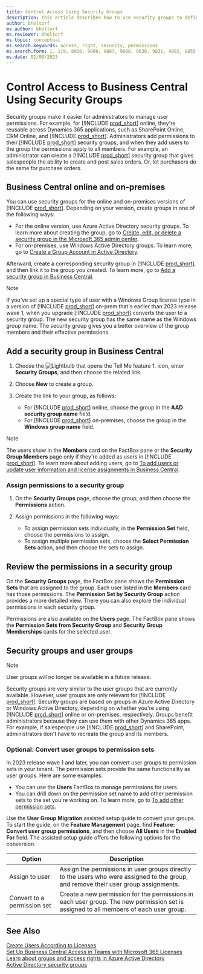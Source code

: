 ```yaml
---
title: Control Access Using Security Groups
description: This article describes how to use security groups to define user permissions.
author: bholtorf
ms.author: bholtorf
ms.reviewer: bholtorf
ms.topic: conceptual
ms.search.keywords: access, right, security, permissions
ms.search.form: 1, 119, 8930, 9800, 9807, 9808, 9830, 9831, 9802, 9855, 9862
ms.date: 02/08/2023
---
```


# Control Access to Business Central Using Security Groups

Security groups make it easier for administrators to manage user permissions. For example, for [!INCLUDE [prod_short](includes/prod_short.md)] online, they're reusable across Dynamics 365 applications, such as SharePoint Online, CRM Online, and [!INCLUDE [prod_short](includes/prod_short.md)]. Administrators add permissions to their [!INCLUDE [prod_short](includes/prod_short.md)] security groups, and when they add users to the group the permissions apply to all members. For example, an administrator can create a [!INCLUDE [prod_short](includes/prod_short.md)] security group that gives salespeople the ability to create and post sales orders. Or, let purchasers do the same for purchase orders.

## Business Central online and on-premises

You can use security groups for the online and on-premises versions of [!INCLUDE [prod_short](includes/prod_short.md)]. Depending on your version, create groups in one of the following ways:

* For the online version, use Azure Active Directory security groups. To learn more about creating the group, go to [Create, edit, or delete a security group in the Microsoft 365 admin center](/microsoft-365/admin/email/create-edit-or-delete-a-security-group).
* For on-premises, use Windows Active Directory groups. To learn more, go to [Create a Group Account in Active Directory](/windows/security/operating-system-security/network-security/windows-firewall/create-a-group-account-in-active-directory).

Afterward, create a corresponding security group in [!INCLUDE [prod_short](includes/prod_short.md)], and then link it to the group you created. To learn more, go to [Add a security group in Business Central](#add-a-security-group-in-business-central).

> [!NOTE]
> If you've set up a special type of user with a Windows Group license type in a version of [!INCLUDE [prod_short](includes/prod_short.md)] on-prem that's earlier than 2023 release wave 1, when you upgrade [!INCLUDE [prod_short](includes/prod_short.md)] converts the user to a security group. The new security group has the same name as the Windows group name. The security group gives you a better overview of the group members and their effective permissions.

## Add a security group in Business Central

1. Choose the ![Lightbulb that opens the Tell Me feature 1.](media/ui-search/search_small.png "Tell me what you want to do") icon, enter **Security Groups**, and then choose the related link.
1. Choose **New** to create a group.
1. Create the link to your group, as follows:

    * For [!INCLUDE [prod_short](includes/prod_short.md)] online, choose the group in the **AAD security group name** field.
    * For [!INCLUDE [prod_short](includes/prod_short.md)] on-premises, choose the group in the **Windows group name** field.

> [!NOTE]
> The users show in the **Members** card on the FactBox pane or the **Security Group Members** page only if they're added as users in [!INCLUDE [prod_short](includes/prod_short.md)]. To learn more about adding users, go to [To add users or update user information and license assignments in Business Central](ui-how-users-permissions.md#adduser).  

### Assign permissions to a security group

1. On the **Security Groups** page, choose the group, and then choose the **Permissions** action.
1. Assign permissions in the following ways:

    * To assign permission sets individually, in the **Permission Set** field, choose the permissions to assign.
    * To assign multiple permission sets, choose the **Select Permission Sets** action, and then choose the sets to assign.

## Review the permissions in a security group

On the **Security Groups** page, the FactBox pane shows the **Permission Sets** that are assigned to the group. Each user listed in the **Members** card has those permissions. The **Permission Set by Security Group** action provides a more detailed view. There you can also explore the individual permissions in each security group.

Permissions are also available on the **Users** page. The FactBox pane shows the **Permission Sets from Security Group** and **Security Group Memberships** cards for the selected user.

## Security groups and user groups

> [!NOTE]
> User groups will no longer be available in a future release.

Security groups are very similar to the user groups that are currently available. However, user groups are only relevant for [!INCLUDE [prod_short](includes/prod_short.md)]. Security groups are based on groups in Azure Active Directory or Windows Active Directory, depending on whether you're using [!INCLUDE [prod_short](includes/prod_short.md)] online or on-premises, respectively. Groups benefit administrators because they can use them with other Dynamics 365 apps. For example, if salespeople use [!INCLUDE [prod_short](includes/prod_short.md)] and SharePoint, administrators don't have to recreate the group and its members.

### Optional: Convert user groups to permission sets

In 2023 release wave 1 and later, you can convert user groups to permission sets in your tenant. The permission sets provide the same functionality as user groups. Here are some examples:

* You can use the **Users** FactBox to manage permissions for users.
* You can drill down on the permission set name to add other permission sets to the set you're working on. To learn more, go to [To add other permission sets](ui-define-granular-permissions.md#to-add-other-permission-sets).

Use the **User Group Migration** assisted setup guide to convert your groups. To start the guide, on the **Feature Management** page, find **Feature: Convert user group permissions**, and then choose **All Users** in the **Enabled For** field. The assisted setup guide offers the following options for the conversion.

|Option  |Description  |
|---------|---------|
|Assign to user     | Assign the permissions in user groups directly to the users who were assigned to the group, and remove their user group assignments.        |
|Convert to a permission set     | Create a new permission for the permissions in each user group. The new permission set is assigned to all members of each user group.          |

## See Also

[Create Users According to Licenses](ui-how-users-permissions.md)  
[Set Up Business Central Access in Teams with Microsoft 365 Licenses](admin-access-with-m365-license-setup.md)  
[Learn about groups and access rights in Azure Active Directory](/azure/active-directory/fundamentals/concept-learn-about-groups)  
[Active Directory security groups](/windows-server/identity/ad-ds/manage/understand-security-groups)  